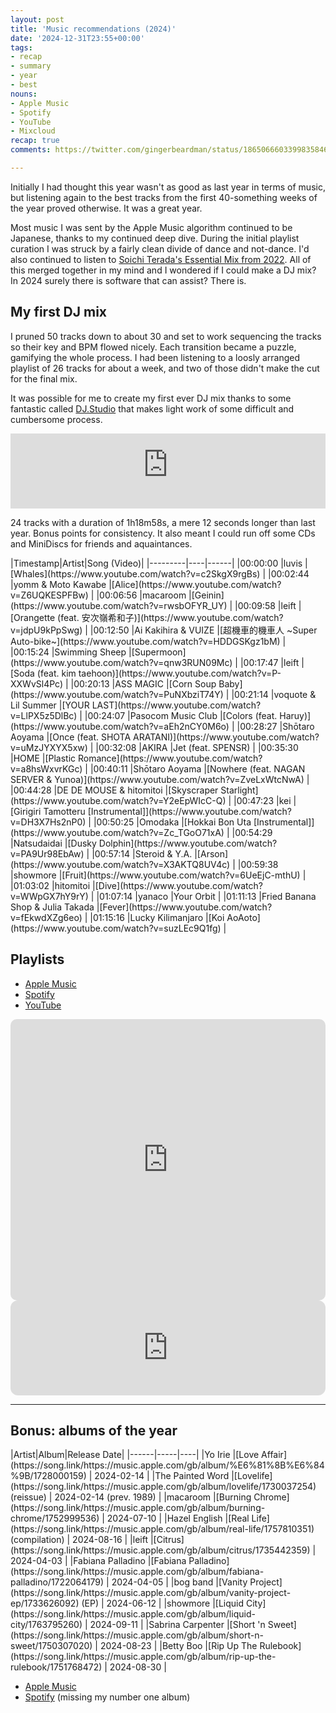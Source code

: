 ```yaml
---
layout: post
title: 'Music recommendations (2024)'
date: '2024-12-31T23:55+00:00'
tags:
- recap
- summary
- year
- best
nouns:
- Apple Music
- Spotify
- YouTube
- Mixcloud
recap: true
comments: https://twitter.com/gingerbeardman/status/1865066603399835846

---
```


Initially I had thought this year wasn't as good as last year in terms of music, but listening again to the best tracks from the first 40-something weeks of the year proved otherwise. It was a great year.

Most music I was sent by the Apple Music algorithm continued to be Japanese, thanks to my continued deep dive. During the initial playlist curation I was struck by a fairly clean divide of dance and not-dance. I'd also continued to listen to [Soichi Terada's Essential Mix from 2022](https://www.mixcloud.com/musiclover1980/soichi-terada-essential-mix-2022-03-05/). All of this merged together in my mind and I wondered if I could make a DJ mix? In 2024 surely there is software that can assist? There is.

## My first DJ mix

I pruned 50 tracks down to about 30 and set to work sequencing the tracks so their key and BPM flowed nicely. Each transition became a puzzle, gamifying the whole process. I had been listening to a loosly arranged playlist of 26 tracks for about a week, and two of those didn't make the cut for the final mix.

It was possible for me to create my first ever DJ mix thanks to some fantastic called [DJ.Studio](https://dj.studio) that makes light work of some difficult and cumbersome process.

<iframe width="100%" height="120" src="https://player-widget.mixcloud.com/widget/iframe/?hide_cover=1&feed=%2Fgingerbeardman%2F2024%2F" frameborder="0" ></iframe>

24 tracks with a duration of 1h18m58s, a mere 12 seconds longer than last year. Bonus points for consistency. It also meant I could run off some CDs and MiniDiscs for friends and aquaintances.

<div class="table-wrapper" markdown="block">
|Timestamp|Artist|Song (Video)|
|---------|----|------|
|00:00:00 |luvis |[Whales](https://www.youtube.com/watch?v=c2SkgX9rgBs) |
|00:02:44 |yomm & Moto Kawabe |[Alice](https://www.youtube.com/watch?v=Z6UQKESPFBw) |
|00:06:56 |macaroom |[Geinin](https://www.youtube.com/watch?v=rwsbOFYR_UY) |
|00:09:58 |leift |[Orangette (feat. 安次嶺希和子)](https://www.youtube.com/watch?v=jdpU9kPpSwg) |
|00:12:50 |Ai Kakihira & VUIZE |[超機車的機車人 ~Super Auto-bike~](https://www.youtube.com/watch?v=HDDGSKgz1bM) |
|00:15:24 |Swimming Sheep |[Supermoon](https://www.youtube.com/watch?v=qnw3RUN09Mc) |
|00:17:47 |leift |[Soda (feat. kim taehoon)](https://www.youtube.com/watch?v=P-XXWvSl4Pc) |
|00:20:13 |ASS MAGIC |[Corn Soup Baby](https://www.youtube.com/watch?v=PuNXbziT74Y) |
|00:21:14 |voquote & Lil Summer |[YOUR LAST](https://www.youtube.com/watch?v=LlPX5z5DlBc) |
|00:24:07 |Pasocom Music Club |[Colors (feat. Haruy)](https://www.youtube.com/watch?v=aEh2nCY0M6o) |
|00:28:27 |Shōtaro Aoyama |[Once (feat. SHOTA ARATANI)](https://www.youtube.com/watch?v=uMzJYXYX5xw) |
|00:32:08 |AKIRA |Jet (feat. SPENSR) |
|00:35:30 |HOME |[Plastic Romance](https://www.youtube.com/watch?v=a8hsWxvrKGc) |
|00:40:11 |Shōtaro Aoyama |[Nowhere (feat. NAGAN SERVER & Yunoa)](https://www.youtube.com/watch?v=ZveLxWtcNwA) |
|00:44:28 |DE DE MOUSE & hitomitoi |[Skyscraper Starlight](https://www.youtube.com/watch?v=Y2eEpWIcC-Q) |
|00:47:23 |kei |[Girigiri Tamotteru [Instrumental]](https://www.youtube.com/watch?v=DH3X7Hs2nP0) |
|00:50:25 |Omodaka |[Hokkai Bon Uta [Instrumental]](https://www.youtube.com/watch?v=Zc_TGoO71xA) |
|00:54:29 |Natsudaidai |[Dusky Dolphin](https://www.youtube.com/watch?v=PA9Ur98EbAw) |
|00:57:14 |Steroid & Y.A. |[Arson](https://www.youtube.com/watch?v=X3AKTQ8UV4c) |
|00:59:38 |showmore |[Fruit](https://www.youtube.com/watch?v=6UeEjC-mthU) |
|01:03:02 |hitomitoi |[Dive](https://www.youtube.com/watch?v=WWpGX7hY9rY) |
|01:07:14 |yanaco |Your Orbit |
|01:11:13 |Fried Banana Shop & Julia Takada |[Fever](https://www.youtube.com/watch?v=fEkwdXZg6eo) |
|01:15:16 |Lucky Kilimanjaro |[Koi AoAoto](https://www.youtube.com/watch?v=suzLEc9Q1fg) |

</div>

## Playlists

- [Apple Music](https://music.apple.com/gb/playlist/japanese-best-of-2024/pl.u-KRzZBtDLoK2)
- [Spotify](https://open.spotify.com/playlist/7ruaRCzShrcfzKsy4GaYzm)
- [YouTube](https://www.youtube.com/playlist?list=PLfF-zlMNYMd9Vlb7l3uCwQO_eh2VTAtc_)


<iframe allow="autoplay *; encrypted-media *; fullscreen *; clipboard-write" frameborder="0" height="450" style="width:100%;max-width:740px;overflow:hidden;border-radius:10px;" sandbox="allow-forms allow-popups allow-same-origin allow-scripts allow-storage-access-by-user-activation allow-top-navigation-by-user-activation" src="https://embed.music.apple.com/gb/playlist/japanese-best-of-2024/pl.u-KRzZBtDLoK2"></iframe>

<iframe style="border-radius:12px" src="https://open.spotify.com/embed/playlist/7ruaRCzShrcfzKsy4GaYzm?utm_source=generator" width="100%" height="152" frameBorder="0" allowfullscreen="" allow="autoplay; clipboard-write; encrypted-media; fullscreen; picture-in-picture" loading="lazy"></iframe>

----

## Bonus: albums of the year

<div class="table-wrapper" markdown="block">
|Artist|Album|Release Date|
|------|-----|----|
|Yo Irie |[Love Affair](https://song.link/https://music.apple.com/gb/album/%E6%81%8B%E6%84%9B/1728000159) | 2024-02-14 |
|The Painted Word |[Lovelife](https://song.link/https://music.apple.com/gb/album/lovelife/1730037254) (reissue) | 2024-02-14 (prev. 1989) |
|macaroom |[Burning Chrome](https://song.link/https://music.apple.com/gb/album/burning-chrome/1752999536) | 2024-07-10 |
|Hazel English |[Real Life](https://song.link/https://music.apple.com/gb/album/real-life/1757810351) (compilation) | 2024-08-16 |
|leift |[Citrus](https://song.link/https://music.apple.com/gb/album/citrus/1735442359) | 2024-04-03 |
|Fabiana Palladino |[Fabiana Palladino](https://song.link/https://music.apple.com/gb/album/fabiana-palladino/1722064179) | 2024-04-05 |
|bog band |[Vanity Project](https://song.link/https://music.apple.com/gb/album/vanity-project-ep/1733626092) (EP) | 2024-06-12 |
|showmore |[Liquid City](https://song.link/https://music.apple.com/gb/album/liquid-city/1763795260) | 2024-09-11 |
|Sabrina Carpenter |[Short 'n Sweet](https://song.link/https://music.apple.com/gb/album/short-n-sweet/1750307020) | 2024-08-23 |
|Betty Boo |[Rip Up The Rulebook](https://song.link/https://music.apple.com/gb/album/rip-up-the-rulebook/1751768472) | 2024-08-30 |

</div>

- [Apple Music](https://music.apple.com/gb/playlist/albums-2024/pl.u-NPjBpI04jA1)
- [Spotify](https://open.spotify.com/playlist/1xCNxwzvSnV6EUIdcYtc3N?si=6LBNJrmVRE6nTPfJJdoHsQ&pi=e-VbDFOL0PR2GH) (missing my number one album)
